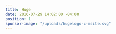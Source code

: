 ```yaml
---
title: Huge
date: 2016-07-29 14:02:00 -04:00
position: 1
sponsor-image: "/uploads/hugelogo-c-msite.svg"
---
```


